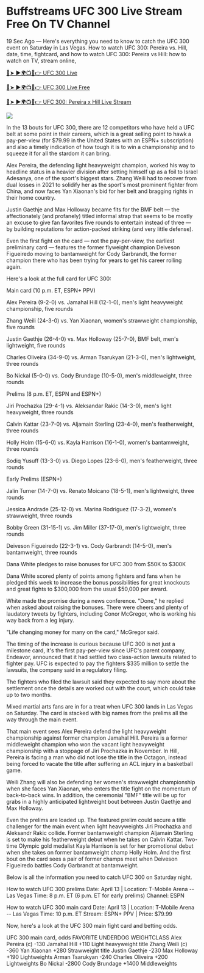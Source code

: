 # Buffstreams UFC 300 Live Stream Free On TV Channel

19 Sec Ago — Here's everything you need to know to catch the UFC 300 event on Saturday in Las Vegas.
How to watch UFC 300: Pereira vs. Hill, date, time, fightcard, and how to watch UFC 300: Pereira vs Hill: how to watch on TV, stream online,

[🔴➤ ►🌍📺📱👉 UFC 300 Live](https://cutt.ly/Fw7xE7l4)

[🔴➤ ►🌍📺📱👉 UFC 300 Live Free](https://cutt.ly/Fw7xE7l4)

[🔴➤ ►🌍📺📱👉 UFC 300: Pereira x Hill Live Stream](https://cutt.ly/Fw7xE7l4)

<a rel="noopener nofollow" href="https://cutt.ly/Fw7xE7l4"><img src="https://camo.githubusercontent.com/917e6ed5c302499242165dcc02bdbce85c075fd21b35918eb9c0b771855261b8/68747470733a2f2f7374617469632e7769787374617469632e636f6d2f6d656469612f6232343966395f61646163386637306662336634356238383639313639366337376465313866337e6d76322e676966"></a>


In the 13 bouts for UFC 300, there are 12 competitors who have held a UFC belt at some point in their careers, which is a great selling point to hawk a pay-per-view (for $79.99 in the United States with an ESPN+ subscription) and also a timely indication of how tough it is to win a championship and to squeeze it for all the stardom it can bring.

Alex Pereira, the defending light heavyweight champion, worked his way to headline status in a heavier division after setting himself up as a foil to Israel Adesanya, one of the sport's biggest stars. Zhang Weili had to recover from dual losses in 2021 to solidify her as the sport's most prominent fighter from China, and now faces Yan Xiaonan's bid for her belt and bragging rights in their home country.

Justin Gaethje and Max Holloway became fits for the BMF belt — the affectionately (and profanely) titled informal strap that seems to be mostly an excuse to give fan favorites five rounds to entertain instead of three — by building reputations for action-packed striking (and very little defense).

Even the first fight on the card — not the pay-per-view, the earliest preliminary card — features the former flyweight champion Deiveson Figueiredo moving to bantamweight for Cody Garbrandt, the former champion there who has been trying for years to get his career rolling again.

Here's a look at the full card for UFC 300:

Main card (10 p.m. ET, ESPN+ PPV)

Alex Pereira (9-2-0) vs. Jamahal Hill (12-1-0), men's light heavyweight championship, five rounds

Zhang Weili (24-3-0) vs. Yan Xiaonan, women's strawweight championship, five rounds

Justin Gaethje (26-4-0) vs. Max Holloway (25-7-0), BMF belt, men's lightweight, five rounds

Charles Oliveira (34-9-0) vs. Arman Tsarukyan (21-3-0), men's lightweight, three rounds

Bo Nickal (5-0-0) vs. Cody Brundage (10-5-0), men's middleweight, three rounds

Prelims (8 p.m. ET, ESPN and ESPN+)

Jiri Prochazka (29-4-1) vs. Aleksandar Rakic (14-3-0), men's light heavyweight, three rounds

Calvin Kattar (23-7-0) vs. Aljamain Sterling (23-4-0), men's featherweight, three rounds

Holly Holm (15-6-0) vs. Kayla Harrison (16-1-0), women's bantamweight, three rounds

Sodiq Yusuff (13-3-0) vs. Diego Lopes (23-6-0), men's featherweight, three rounds

Early Prelims (ESPN+)

Jalin Turner (14-7-0) vs. Renato Moicano (18-5-1), men's lightweight, three rounds

Jessica Andrade (25-12-0) vs. Marina Rodriguez (17-3-2), women's strawweight, three rounds

Bobby Green (31-15-1) vs. Jim Miller (37-17-0), men's lightweight, three rounds

Deiveson Figueiredo (22-3-1) vs. Cody Garbrandt (14-5-0), men's bantamweight, three rounds

Dana White pledges to raise bonuses for UFC 300 from $50K to $300K

Dana White scored plenty of points among fighters and fans when he pledged this week to increase the bonus possibilities for great knockouts and great fights to $300,000 from the usual $50,000 per award.

White made the promise during a news conference. "Done," he replied when asked about raising the bonuses. There were cheers and plenty of laudatory tweets by fighters, including Conor McGregor, who is working his way back from a leg injury.

"Life changing money for many on the card," McGregor said.

The timing of the increase is curious because UFC 300 is not just a milestone card, it's the first pay-per-view since UFC's parent company, Endeavor, announced that it had settled two class-action lawsuits related to fighter pay. UFC is expected to pay the fighters $335 million to settle the lawsuits, the company said in a regulatory filing.

The fighters who filed the lawsuit said they expected to say more about the settlement once the details are worked out with the court, which could take up to two months.

Mixed martial arts fans are in for a treat when UFC 300 lands in Las Vegas on Saturday. The card is stacked with big names from the prelims all the way through the main event.

That main event sees Alex Pereira defend the light heavyweight championship against former champion Jamahal Hill. Pereira is a former middleweight champion who won the vacant light heavyweight championship with a stoppage of Jiri Prochazka in November. In Hill, Pereira is facing a man who did not lose the title in the Octagon, instead being forced to vacate the title after suffering an ACL injury in a basketball game.

Weili Zhang will also be defending her women's strawweight championship when she faces Yan Xiaonan, who enters the title fight on the momentum of back-to-back wins. In addition, the ceremonial "BMF" title will be up for grabs in a highly anticipated lightweight bout between Justin Gaethje and Max Holloway.

Even the prelims are loaded up. The featured prelim could secure a title challenger for the main event when light heavyweights Jiri Prochazka and Aleksandr Rakic collide. Former bantamweight champion Aljamain Sterling is set to make his featherweight debut when he takes on Calvin Kattar. Two-time Olympic gold medalist Kayla Harrison is set for her promotional debut when she takes on former bantamweight champ Holly Holm. And the first bout on the card sees a pair of former champs meet when Deiveson Figueiredo battles Cody Garbrandt at bantamweight.

Below is all the information you need to catch UFC 300 on Saturday night.

How to watch UFC 300 prelims
Date: April 13 | Location: T-Mobile Arena -- Las Vegas
Time: 8 p.m. ET (6 p.m. ET for early prelims)
Channel: ESPN

How to watch UFC 300 main card
Date: April 13 | Location: T-Mobile Arena -- Las Vegas
Time: 10 p.m. ET
Stream: ESPN+ PPV | Price: $79.99

Now, here's a look at the UFC 300 main fight card and betting odds.

UFC 300 main card, odds
FAVORITE UNDERDOG WEIGHTCLASS
Alex Pereira (c) -130 Jamahal Hill +110 Light heavyweight title
Zhang Weili (c) -360 Yan Xiaonan +280 Strawweight title
Justin Gaethje -230 Max Holloway +190 Lightweights
Arman Tsarukyan -240 Charles Oliveira +200 Lightweights
Bo Nickal -2800 Cody Brundage +1400 Middleweights
